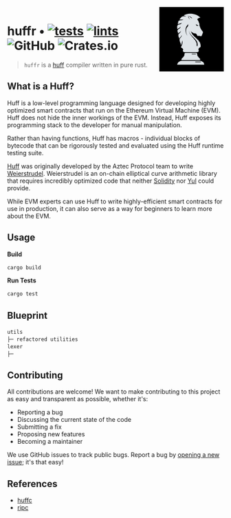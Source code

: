 <img align="right" width="150" height="150" top="100" src="./assets/huff.png">

# huffr • [![tests](https://github.com/huff-language/huffr/actions/workflows/tests.yaml/badge.svg)](https://github.com/huff-language/huffr/actions/workflows/tests.yaml) [![lints](https://github.com/huff-language/huffr/actions/workflows/lints.yaml/badge.svg)](https://github.com/huff-language/huffr/actions/workflows/lints.yaml) ![GitHub](https://img.shields.io/github/license/huff-language/huffr)  ![Crates.io](https://img.shields.io/crates/v/huffr)

> `huffr` is a [huff](https://github.com/huff-language) compiler written in pure rust.


## What is a Huff?

Huff is a low-level programming language designed for developing highly optimized smart contracts that run on the Ethereum Virtual Machine (EVM). Huff does not hide the inner workings of the EVM. Instead, Huff exposes its programming stack to the developer for manual manipulation.

Rather than having functions, Huff has macros - individual blocks of bytecode that can be rigorously tested and evaluated using the Huff runtime testing suite.

[Huff](https://github.com/AztecProtocol/huff) was originally developed by the Aztec Protocol team to write [Weierstrudel](https://github.com/aztecprotocol/weierstrudel). Weierstrudel is an on-chain elliptical curve arithmetic library that requires incredibly optimized code that neither [Solidity](https://docs.soliditylang.org/en/v0.8.14/) nor [Yul](https://docs.soliditylang.org/en/v0.8.9/yul.html) could provide.

While EVM experts can use Huff to write highly-efficient smart contracts for use in production, it can also serve as a way for beginners to learn more about the EVM.


## Usage

**Build**
```bash
cargo build
```

**Run Tests**
```bash
cargo test
```


## Blueprint

```ml
utils
├─ refactored utilities
lexer
├─ 
```


## Contributing

All contributions are welcome! We want to make contributing to this project as easy and transparent as possible, whether it's:
  - Reporting a bug
  - Discussing the current state of the code
  - Submitting a fix
  - Proposing new features
  - Becoming a maintainer

We use GitHub issues to track public bugs. Report a bug by [opening a new issue](https://github.com/huff-language/huffr/issues/new); it's that easy!


## References

- [huffc](https://github.com/huff-language/huffc)
- [ripc](https://github.com/ibraheemdev/ripc)